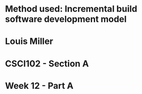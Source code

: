 # Method used: Incremental build software development model
# Louis Miller
# CSCI102 - Section A
# Week 12 - Part A